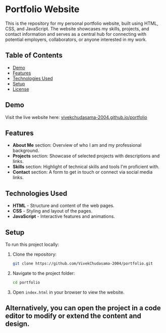 # Portfolio Website

This is the repository for my personal portfolio website, built using HTML, CSS, and JavaScript. The website showcases my skills, projects, and contact information and serves as a central hub for connecting with potential employers, collaborators, or anyone interested in my work.

## Table of Contents

- [Demo](#demo)
- [Features](#features)
- [Technologies Used](#technologies-used)
- [Setup](#setup)
- [License](#license)

## Demo

Visit the live website here: [vivekchudasama-2004.github.io/portfolio](https://vivekchudasama-2004.github.io/portfolio/)

## Features

- **About Me** section: Overview of who I am and my professional background.
- **Projects** section: Showcase of selected projects with descriptions and links.
- **Skills** section: Highlight of technical skills and tools I'm proficient with.
- **Contact** section: A form to get in touch or connect via social media links.

## Technologies Used

- **HTML** - Structure and content of the web pages.
- **CSS** - Styling and layout of the pages.
- **JavaScript** - Interactive features and animations.

## Setup

To run this project locally:

1. Clone the repository:
    ```bash
    git clone https://github.com/VivekChudasama-2004/portfolio.git
    ```
2. Navigate to the project folder:
    ```bash
    cd portfolio
    ```
3. Open `index.html` in your browser to view the website.

Alternatively, you can open the project in a code editor to modify or extend the content and design.
---
